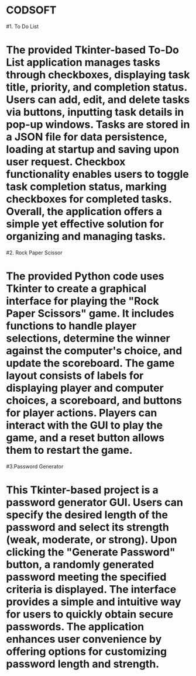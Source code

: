 # CODSOFT

#1. To Do List 
#   The provided Tkinter-based To-Do List application manages tasks through checkboxes, displaying task title, priority, and completion status. Users can add, edit,      and delete tasks via buttons, inputting task details in pop-up windows. Tasks are stored in a JSON file for data persistence, loading at startup and saving upon      user request. Checkbox functionality enables users to toggle task completion status, marking checkboxes for completed tasks. Overall, the application offers a        simple yet effective solution for organizing and managing tasks.

#2. Rock Paper Scissor 
#   The provided Python code uses Tkinter to create a graphical interface for playing the "Rock Paper Scissors" game. It includes functions to handle player              selections, determine the winner against the computer's choice, and update the scoreboard. The game layout consists of labels for displaying player and computer      choices, a scoreboard, and buttons for player actions. Players can interact with the GUI to play the game, and a reset button allows them to restart the game.

#3.Password Generator
#    This Tkinter-based project is a password generator GUI. Users can specify the desired length of the password and select its strength (weak, moderate, or              strong). Upon clicking the "Generate Password" button, a randomly generated password meeting the specified criteria is displayed. The interface provides a            simple and   intuitive way for users to quickly obtain secure passwords. The application enhances user convenience by offering options for customizing password       length and strength.
